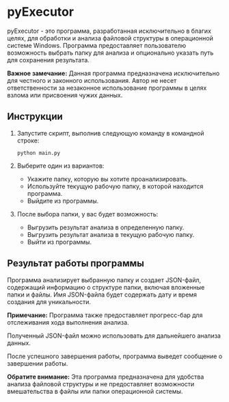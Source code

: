 # pyExecutor

pyExecutor - это программа, разработанная исключительно в благих целях, для обработки и анализа файловой структуры в операционной системе Windows. Программа предоставляет пользователю возможность выбрать папку для анализа и опционально указать путь для сохранения результата.

**Важное замечание:** Данная программа предназначена исключительно для честного и законного использования. Автор не несет ответственности за незаконное использование программы в целях взлома или присвоения чужих данных.

## Инструкции

1. Запустите скрипт, выполнив следующую команду в командной строке:

   ```
   python main.py
   ```

2. Выберите один из вариантов:
   - Укажите папку, которую вы хотите проанализировать.
   - Используйте текущую рабочую папку, в которой находится программа.
   - Выйдите из программы.

3. После выбора папки, у вас будет возможность:
   - Выгрузить результат анализа в определенную папку.
   - Выгрузить результат анализа в текущую рабочую папку.
   - Выйти из программы.

## Результат работы программы

Программа анализирует выбранную папку и создает JSON-файл, содержащий информацию о структуре папки, включая вложенные папки и файлы. Имя JSON-файла будет содержать дату и время создания для уникальности.

**Примечание:** Программа также предоставляет прогресс-бар для отслеживания хода выполнения анализа.

Полученный JSON-файл можно использовать для дальнейшего анализа данных.

После успешного завершения работы, программа выведет сообщение о завершении работы.

**Обратите внимание:** Эта программа предназначена для удобства анализа файловой структуры и не предоставляет возможности вмешательства в файлы или папки операционной системы.
